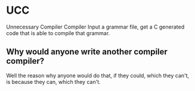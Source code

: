 # UCC
Unnecessary Compiler Compiler
Input a grammar file, get a C generated code that is able to compile that grammar.

## Why would anyone write another compiler compiler?
Well the reason why anyone would do that, if they could, which they can't, is because they can, which they can't. 
